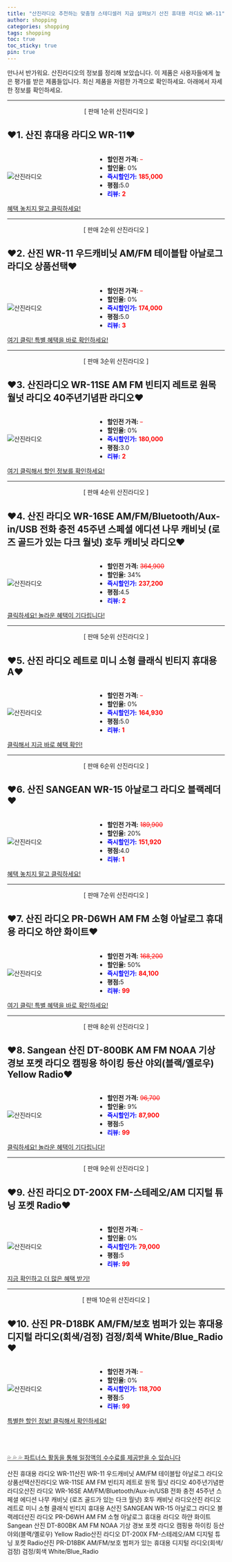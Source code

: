 ```yaml
---
title: "산진라디오 추천하는 맞춤형 스테디셀러 지금 살펴보기 산진 휴대용 라디오 WR-11"
author: shopping
categories: shopping
tags: shopping
toc: true
toc_sticky: true
pin: true
---
```

만나서 반가워요. 산진라디오의 정보를 정리해 보았습니다. 이 제품은 사용자들에게 높은 평가를 받은 제품들입니다. 최신 제품을 저렴한 가격으로 확인하세요. 아래에서 자세한 정보를 확인하세요.

---
<p class="toplist" style="margin: 0 auto; display: block; width: fit-content;">[ 판매 1순위 산진라디오 ]</p>

<h2><strong>❤️1. 산진 휴대용 라디오 WR-11❤️</strong></h2>

<div style="display: flex; align-items: center;">
    <div style="flex: 0.4;">
        <img src="https://thumbnail6.coupangcdn.com/thumbnails/remote/230x230ex/image/vendor_inventory/ff96/d0d9c5f0a6687a583f85e30a3620111c31c908cfa5639dd1712dfbdfbdaa.jpg" alt="산진라디오" style="max-width: 100%;">
    </div>
    <div style="flex: 0.6; margin-left: 10px;">
        <ul>
            <li><strong>할인전 가격:</strong> <del style="color: red;">-</del></li>
            <li><strong>할인율:</strong> 0%</li>
            <li><span style='color:blue'><strong>즉시할인가:</strong></span> <span style='color:red'><strong>185,000</strong></span></li>
            <li><strong>평점:</strong>5.0</li>
            <li><span style='color:blue'><strong>리뷰:</strong></span> <span style='color:red'><strong>2</strong></span></li>
        </ul>
    </div>
</div>
<div class="center">
    <a href="https://William4Davisa.github.io?lptag=AF9450613&subid=githubio&pageKey=7864113047&traceid=V0-153&itemId=21467104174&vendorItemId=88521483706" class="myButton">
        혜택 놓치지 말고 클릭하세요!
    </a>
</div>


---
<p class="toplist" style="margin: 0 auto; display: block; width: fit-content;">[ 판매 2순위 산진라디오 ]</p>

<h2><strong>❤️2. 산진 WR-11 우드캐비닛 AM/FM 테이블탑 아날로그 라디오 상품선택❤️</strong></h2>

<div style="display: flex; align-items: center;">
    <div style="flex: 0.4;">
        <img src="https://thumbnail9.coupangcdn.com/thumbnails/remote/230x230ex/image/vendor_inventory/3155/20cf9e2246d6b6968a0f5bdf5ad0c6e9837b0f804cf3ab340a6a65885c46.JPG" alt="산진라디오" style="max-width: 100%;">
    </div>
    <div style="flex: 0.6; margin-left: 10px;">
        <ul>
            <li><strong>할인전 가격:</strong> <del style="color: red;">-</del></li>
            <li><strong>할인율:</strong> 0%</li>
            <li><span style='color:blue'><strong>즉시할인가:</strong></span> <span style='color:red'><strong>174,000</strong></span></li>
            <li><strong>평점:</strong>5.0</li>
            <li><span style='color:blue'><strong>리뷰:</strong></span> <span style='color:red'><strong>3</strong></span></li>
        </ul>
    </div>
</div>
<div class="center">
    <a href="https://William4Davisa.github.io?lptag=AF9450613&subid=githubio&pageKey=7043843810&traceid=V0-153&itemId=17427637879&vendorItemId=86186416186" class="myButton">
        여기 클릭! 특별 혜택을 바로 확인하세요!
    </a>
</div>


---
<p class="toplist" style="margin: 0 auto; display: block; width: fit-content;">[ 판매 3순위 산진라디오 ]</p>

<h2><strong>❤️3. 산진라디오 WR-11SE AM FM 빈티지 레트로 원목 월넛 라디오 40주년기념판 라디오❤️</strong></h2>

<div style="display: flex; align-items: center;">
    <div style="flex: 0.4;">
        <img src="https://thumbnail7.coupangcdn.com/thumbnails/remote/230x230ex/image/vendor_inventory/6f22/a2fabda01ee9c2e332f02dd5f4e3dd4b8bc339b859798b1c1b44c0b52d37.jpg" alt="산진라디오" style="max-width: 100%;">
    </div>
    <div style="flex: 0.6; margin-left: 10px;">
        <ul>
            <li><strong>할인전 가격:</strong> <del style="color: red;">-</del></li>
            <li><strong>할인율:</strong> 0%</li>
            <li><span style='color:blue'><strong>즉시할인가:</strong></span> <span style='color:red'><strong>180,000</strong></span></li>
            <li><strong>평점:</strong>3.0</li>
            <li><span style='color:blue'><strong>리뷰:</strong></span> <span style='color:red'><strong>2</strong></span></li>
        </ul>
    </div>
</div>
<div class="center">
    <a href="https://William4Davisa.github.io?lptag=AF9450613&subid=githubio&pageKey=7028685077&traceid=V0-153&itemId=17338173177&vendorItemId=87137359153" class="myButton">
        여기 클릭해서 할인 정보를 확인하세요!
    </a>
</div>


---
<p class="toplist" style="margin: 0 auto; display: block; width: fit-content;">[ 판매 4순위 산진라디오 ]</p>

<h2><strong>❤️4. 산진 라디오 WR-16SE AM/FM/Bluetooth/Aux-in/USB 전화 충전 45주년 스페셜 에디션 나무 캐비닛 (로즈 골드가 있는 다크 월넛) 호두 캐비닛 라디오❤️</strong></h2>

<div style="display: flex; align-items: center;">
    <div style="flex: 0.4;">
        <img src="https://thumbnail8.coupangcdn.com/thumbnails/remote/230x230ex/image/vendor_inventory/b841/85d11b3a2d0d3b4c215a2c8b9c1d361db155e36fb9175fab999b70d719f8.jpg" alt="산진라디오" style="max-width: 100%;">
    </div>
    <div style="flex: 0.6; margin-left: 10px;">
        <ul>
            <li><strong>할인전 가격:</strong> <del style="color: red;">364,900</del></li>
            <li><strong>할인율:</strong> 34%</li>
            <li><span style='color:blue'><strong>즉시할인가:</strong></span> <span style='color:red'><strong>237,200</strong></span></li>
            <li><strong>평점:</strong>4.5</li>
            <li><span style='color:blue'><strong>리뷰:</strong></span> <span style='color:red'><strong>2</strong></span></li>
        </ul>
    </div>
</div>
<div class="center">
    <a href="https://William4Davisa.github.io?lptag=AF9450613&subid=githubio&pageKey=7184619677&traceid=V0-153&itemId=18126506157&vendorItemId=89468878881" class="myButton">
        클릭하세요! 놀라운 혜택이 기다립니다!
    </a>
</div>


---
<p class="toplist" style="margin: 0 auto; display: block; width: fit-content;">[ 판매 5순위 산진라디오 ]</p>

<h2><strong>❤️5. 산진 라디오 레트로 미니 소형 클래식 빈티지 휴대용 A❤️</strong></h2>

<div style="display: flex; align-items: center;">
    <div style="flex: 0.4;">
        <img src="https://thumbnail6.coupangcdn.com/thumbnails/remote/230x230ex/image/vendor_inventory/2ef1/d71495be9c5c20caec80dbb83157c4ce1c373e4a9f31c9a13c7dd9ce188b.png" alt="산진라디오" style="max-width: 100%;">
    </div>
    <div style="flex: 0.6; margin-left: 10px;">
        <ul>
            <li><strong>할인전 가격:</strong> <del style="color: red;">-</del></li>
            <li><strong>할인율:</strong> 0%</li>
            <li><span style='color:blue'><strong>즉시할인가:</strong></span> <span style='color:red'><strong>164,930</strong></span></li>
            <li><strong>평점:</strong>5.0</li>
            <li><span style='color:blue'><strong>리뷰:</strong></span> <span style='color:red'><strong>1</strong></span></li>
        </ul>
    </div>
</div>
<div class="center">
    <a href="https://William4Davisa.github.io?lptag=AF9450613&subid=githubio&pageKey=7049391154&traceid=V0-153&itemId=17451720812&vendorItemId=89861672358" class="myButton">
        클릭해서 지금 바로 혜택 확인!
    </a>
</div>


---
<p class="toplist" style="margin: 0 auto; display: block; width: fit-content;">[ 판매 6순위 산진라디오 ]</p>

<h2><strong>❤️6. 산진 SANGEAN WR-15 아날로그 라디오 블랙레더❤️</strong></h2>

<div style="display: flex; align-items: center;">
    <div style="flex: 0.4;">
        <img src="https://thumbnail8.coupangcdn.com/thumbnails/remote/230x230ex/image/vendor_inventory/c446/98d946480161f8f1a05be007375b059334aa6f2d39dd25bfedb5020fd70e.png" alt="산진라디오" style="max-width: 100%;">
    </div>
    <div style="flex: 0.6; margin-left: 10px;">
        <ul>
            <li><strong>할인전 가격:</strong> <del style="color: red;">189,900</del></li>
            <li><strong>할인율:</strong> 20%</li>
            <li><span style='color:blue'><strong>즉시할인가:</strong></span> <span style='color:red'><strong>151,920</strong></span></li>
            <li><strong>평점:</strong>4.0</li>
            <li><span style='color:blue'><strong>리뷰:</strong></span> <span style='color:red'><strong>1</strong></span></li>
        </ul>
    </div>
</div>
<div class="center">
    <a href="https://William4Davisa.github.io?lptag=AF9450613&subid=githubio&pageKey=6714240871&traceid=V0-153&itemId=15597315860&vendorItemId=4955450013" class="myButton">
        혜택 놓치지 말고 클릭하세요!
    </a>
</div>


---
<p class="toplist" style="margin: 0 auto; display: block; width: fit-content;">[ 판매 7순위 산진라디오 ]</p>

<h2><strong>❤️7. 산진 라디오 PR-D6WH AM FM 소형 아날로그 휴대용 라디오 하얀 화이트❤️</strong></h2>

<div style="display: flex; align-items: center;">
    <div style="flex: 0.4;">
        <img src="https://thumbnail8.coupangcdn.com/thumbnails/remote/230x230ex/image/vendor_inventory/f91c/267050c6aa3dd5185ca34a54e4b7954a93ffb13f593ef93c78cb25c027b4.jpg" alt="산진라디오" style="max-width: 100%;">
    </div>
    <div style="flex: 0.6; margin-left: 10px;">
        <ul>
            <li><strong>할인전 가격:</strong> <del style="color: red;">168,200</del></li>
            <li><strong>할인율:</strong> 50%</li>
            <li><span style='color:blue'><strong>즉시할인가:</strong></span> <span style='color:red'><strong>84,100</strong></span></li>
            <li><strong>평점:</strong>5</li>
            <li><span style='color:blue'><strong>리뷰:</strong></span> <span style='color:red'><strong>99</strong></span></li>
        </ul>
    </div>
</div>
<div class="center">
    <a href="https://William4Davisa.github.io?lptag=AF9450613&subid=githubio&pageKey=7217790323&traceid=V0-153&itemId=18282583263&vendorItemId=89533960403" class="myButton">
        여기 클릭! 특별 혜택을 바로 확인하세요!
    </a>
</div>


---
<p class="toplist" style="margin: 0 auto; display: block; width: fit-content;">[ 판매 8순위 산진라디오 ]</p>

<h2><strong>❤️8. Sangean 산진 DT-800BK AM FM NOAA 기상 경보 포켓 라디오 캠핑용 하이킹 등산 야외(블랙/옐로우) Yellow Radio❤️</strong></h2>

<div style="display: flex; align-items: center;">
    <div style="flex: 0.4;">
        <img src="https://thumbnail8.coupangcdn.com/thumbnails/remote/230x230ex/image/vendor_inventory/909f/2934ad3c65a36543ece104f2e01c3d7d41c3747edf95b8fd88a39841bf3c.jpg" alt="산진라디오" style="max-width: 100%;">
    </div>
    <div style="flex: 0.6; margin-left: 10px;">
        <ul>
            <li><strong>할인전 가격:</strong> <del style="color: red;">96,700</del></li>
            <li><strong>할인율:</strong> 9%</li>
            <li><span style='color:blue'><strong>즉시할인가:</strong></span> <span style='color:red'><strong>87,900</strong></span></li>
            <li><strong>평점:</strong>5</li>
            <li><span style='color:blue'><strong>리뷰:</strong></span> <span style='color:red'><strong>99</strong></span></li>
        </ul>
    </div>
</div>
<div class="center">
    <a href="https://William4Davisa.github.io?lptag=AF9450613&subid=githubio&pageKey=7862238428&traceid=V0-153&itemId=21457533558&vendorItemId=90044498107" class="myButton">
        클릭하세요! 놀라운 혜택이 기다립니다!
    </a>
</div>


---
<p class="toplist" style="margin: 0 auto; display: block; width: fit-content;">[ 판매 9순위 산진라디오 ]</p>

<h2><strong>❤️9. 산진 라디오 DT-200X FM-스테레오/AM 디지털 튜닝 포켓 Radio❤️</strong></h2>

<div style="display: flex; align-items: center;">
    <div style="flex: 0.4;">
        <img src="https://thumbnail9.coupangcdn.com/thumbnails/remote/230x230ex/image/vendor_inventory/0f58/ab51ad3585988e0d308e935208cc9af546a3a61943b38f290909700cba2e.jpg" alt="산진라디오" style="max-width: 100%;">
    </div>
    <div style="flex: 0.6; margin-left: 10px;">
        <ul>
            <li><strong>할인전 가격:</strong> <del style="color: red;">-</del></li>
            <li><strong>할인율:</strong> 0%</li>
            <li><span style='color:blue'><strong>즉시할인가:</strong></span> <span style='color:red'><strong>79,000</strong></span></li>
            <li><strong>평점:</strong>5</li>
            <li><span style='color:blue'><strong>리뷰:</strong></span> <span style='color:red'><strong>99</strong></span></li>
        </ul>
    </div>
</div>
<div class="center">
    <a href="https://William4Davisa.github.io?lptag=AF9450613&subid=githubio&pageKey=6752065179&traceid=V0-153&itemId=15794813042&vendorItemId=90599624324" class="myButton">
        지금 확인하고 더 많은 혜택 받기!
    </a>
</div>


---
<p class="toplist" style="margin: 0 auto; display: block; width: fit-content;">[ 판매 10순위 산진라디오 ]</p>

<h2><strong>❤️10. 산진 PR-D18BK AM/FM/보호 범퍼가 있는 휴대용 디지털 라디오(회색/검정) 검정/회색 White/Blue_Radio❤️</strong></h2>

<div style="display: flex; align-items: center;">
    <div style="flex: 0.4;">
        <img src="https://thumbnail8.coupangcdn.com/thumbnails/remote/230x230ex/image/vendor_inventory/d715/addc8988f698377c11ba6886b6ccccfabaab7365634d1b7a6061ae22ac29.jpg" alt="산진라디오" style="max-width: 100%;">
    </div>
    <div style="flex: 0.6; margin-left: 10px;">
        <ul>
            <li><strong>할인전 가격:</strong> <del style="color: red;">-</del></li>
            <li><strong>할인율:</strong> 0%</li>
            <li><span style='color:blue'><strong>즉시할인가:</strong></span> <span style='color:red'><strong>118,700</strong></span></li>
            <li><strong>평점:</strong>5</li>
            <li><span style='color:blue'><strong>리뷰:</strong></span> <span style='color:red'><strong>99</strong></span></li>
        </ul>
    </div>
</div>
<div class="center">
    <a href="https://William4Davisa.github.io?lptag=AF9450613&subid=githubio&pageKey=6541113593&traceid=V0-153&itemId=14564149132&vendorItemId=85812605629" class="myButton">
        특별한 할인 정보! 클릭해서 확인하세요!
    </a>
</div>

<br><br><br>[💦 💦 💦 파트너스 활동을 통해 일정액의 수수료를 제공받을 수 있습니다](https://link.coupang.com/a/bcpT2c)<br><br>산진 휴대용 라디오 WR-11산진 WR-11 우드캐비닛 AM/FM 테이블탑 아날로그 라디오 상품선택산진라디오 WR-11SE AM FM 빈티지 레트로 원목 월넛 라디오 40주년기념판 라디오산진 라디오 WR-16SE AM/FM/Bluetooth/Aux-in/USB 전화 충전 45주년 스페셜 에디션 나무 캐비닛 (로즈 골드가 있는 다크 월넛) 호두 캐비닛 라디오산진 라디오 레트로 미니 소형 클래식 빈티지 휴대용 A산진 SANGEAN WR-15 아날로그 라디오 블랙레더산진 라디오 PR-D6WH AM FM 소형 아날로그 휴대용 라디오 하얀 화이트Sangean 산진 DT-800BK AM FM NOAA 기상 경보 포켓 라디오 캠핑용 하이킹 등산 야외(블랙/옐로우) Yellow Radio산진 라디오 DT-200X FM-스테레오/AM 디지털 튜닝 포켓 Radio산진 PR-D18BK AM/FM/보호 범퍼가 있는 휴대용 디지털 라디오(회색/검정) 검정/회색 White/Blue_Radio